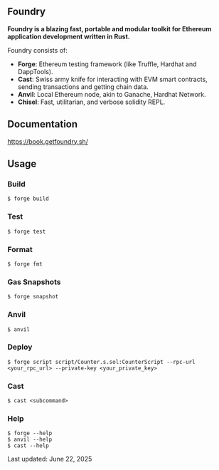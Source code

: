 ## Foundry

**Foundry is a blazing fast, portable and modular toolkit for Ethereum application development written in Rust.**

Foundry consists of:

-  **Forge**: Ethereum testing framework (like Truffle, Hardhat and DappTools).
-  **Cast**: Swiss army knife for interacting with EVM smart contracts, sending transactions and getting chain data.
-  **Anvil**: Local Ethereum node, akin to Ganache, Hardhat Network.
-  **Chisel**: Fast, utilitarian, and verbose solidity REPL.

## Documentation

https://book.getfoundry.sh/

## Usage

### Build

```shell
$ forge build
```

### Test

```shell
$ forge test
```

### Format

```shell
$ forge fmt
```

### Gas Snapshots

```shell
$ forge snapshot
```

### Anvil

```shell
$ anvil
```

### Deploy

```shell
$ forge script script/Counter.s.sol:CounterScript --rpc-url <your_rpc_url> --private-key <your_private_key>
```

### Cast

```shell
$ cast <subcommand>
```

### Help

```shell
$ forge --help
$ anvil --help
$ cast --help
```

Last updated: June 22, 2025
